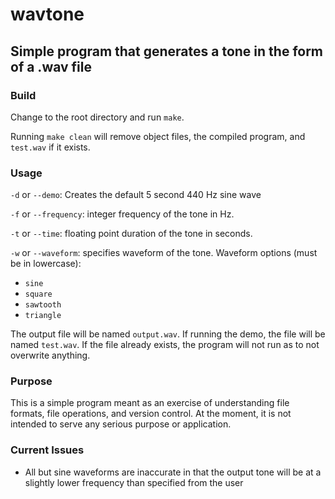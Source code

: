 # wavtone #

## Simple program that generates a tone in the form of a .wav file ##

### Build ###

Change to the root directory and run `make`.

Running `make clean` will remove object files, the compiled program, and `test.wav` if it exists.

### Usage ###
`-d` or `--demo`: Creates the default 5 second 440 Hz sine wave

`-f` or `--frequency`: integer frequency of the tone in Hz.

`-t` or `--time`: floating point duration of the tone in seconds.

`-w` or `--waveform`: specifies waveform of the tone. Waveform options (must be in lowercase):
- `sine`
- `square`
- `sawtooth`
- `triangle`

The output file will be named `output.wav`. If running the demo, the file will be named `test.wav`. If the file already exists, the program will not run as to not overwrite anything.

### Purpose ###

This is a simple program meant as an exercise of understanding file formats, file operations, and version control. At the moment, it is not intended to serve any serious purpose or application.

### Current Issues ###

- All but sine waveforms are inaccurate in that the output tone will be at a slightly lower frequency than specified from the user
